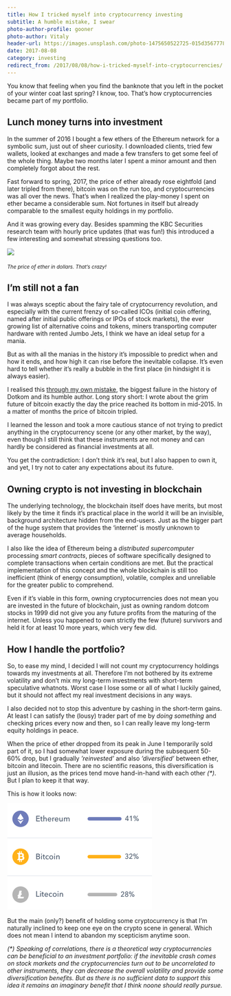 ```yaml
---
title: How I tricked myself into cryptocurrency investing
subtitle: A humble mistake, I swear
photo-author-profile: gooner
photo-author: Vitaly
header-url: https://images.unsplash.com/photo-1475650522725-015d35677789?ixlib=rb-0.3.5&q=80&fm=jpg&crop=entropy&cs=tinysrgb&w=1900&fit=crop&s=2181b2d1c7ce20f7196a193be96b0403
date: 2017-08-08
category: investing
redirect_from: /2017/08/08/how-i-tricked-myself-into-cryptocurrencies/
---
```


You know that feeling when you find the banknote that you left in the pocket of your winter coat last spring? I know, too. That’s how cryptocurrencies became part of my portfolio.

## Lunch money turns into investment

In the summer of 2016 I bought a few ethers of the Ethereum network for a symbolic sum, just out of sheer curiosity. I downloaded clients, tried few wallets, looked at exchanges and made a few transfers to get some feel of the whole thing. Maybe two months later I spent a minor amount and then completely forgot about the rest.

Fast forward to spring, 2017, the price of ether already rose eightfold (and later tripled from there), bitcoin was on the run too, and cryptocurrencies was all over the news. That’s when I realized the play-money I spent on ether became a considerable sum. Not fortunes in itself but already comparable to the smallest equity holdings in my portfolio.

And it was growing every day. Besides spamming the KBC Securities research team with hourly price updates (that was fun!) this introduced a few interesting and somewhat stressing questions too.

![](https://www.tradingview.com/x/SZW4hzMV/)

<small>_The price of ether in dollars. That’s crazy!_</small>

## I’m still not a fan

I was always sceptic about the fairy tale of cryptocurrency revolution, and especially with the current frenzy of so-called ICOs (initial coin offering, named after initial public offerings or IPOs of stock markets), the ever growing list of alternative coins and tokens, miners transporting computer hardware with rented Jumbo Jets, I think we have an ideal setup for a mania.

But as with all the manias in the history it’s impossible to predict when and how it ends, and how high it can rise before the inevitable collapse. It’s even hard to tell whether it’s really a bubble in the first place (in hindsight it is always easier).

I realised this [through my own mistake](http://dotkomblog.com/2016/12/17/bitcoinlufi/), the biggest failure in the history of Dotkom and its humble author. Long story short: I wrote about the grim future of bitcoin exactly the day the price reached its bottom in mid-2015. In a matter of months the price of bitcoin tripled.

I learned the lesson and took a more cautious stance of not trying to predict anything in the cryptocurrency scene (or any other market, by the way), even though I still think that these instruments are not money and can hardly be considered as financial investments at all.

You get the contradiction: I don’t think it’s real, but I also happen to own it, and yet, I try not to cater any expectations about its future.

## Owning crypto is not investing in blockchain

The underlying technology, the blockchain itself does have merits, but most likely by the time it finds it’s practical place in the world it will be an invisible, background architecture hidden from the end-users. Just as the bigger part of the huge system that provides the ‘internet’ is mostly unknown to average households.

I also like the idea of Ethereum being a _distributed supercomputer_ processing _smart contracts_, pieces of software specifically designed to complete transactions when certain conditions are met. But the practical implementation of this concept and the whole blockchain is still too inefficient (think of energy consumption), volatile, complex and unreliable for the greater public to comprehend. 

Even if it’s viable in this form, owning cryptocurrencies does not mean you are invested in the future of blockchain, just as owning random dotcom stocks in 1999 did not give you any future profits from the maturing of the internet. Unless you happened to own strictly the few (future) survivors and held it for at least 10 more years, which very few did.

## How I handle the portfolio?

So, to ease my mind, I decided I will not count my cryptocurrency holdings towards my investments at all. Therefore I’m not bothered by its extreme volatility and don’t mix my long-term investments with short-term speculative whatnots. Worst case I lose some or all of what I luckily gained, but it should not affect my real investment decisions in any ways.

I also decided not to stop this adventure by cashing in the short-term gains. At least I can satisfy the (lousy) trader part of me by _doing something_ and checking prices every now and then, so I can really leave my long-term equity holdings in peace. 

When the price of ether dropped from its peak in June I temporarily sold part of it, so I had somewhat lower exposure during the subsequent 50-60% drop, but I gradually _’reinvested’_ and also _’diversified’_ between ether, bitcoin and litecoin. There are no scientific reasons, this diversification is just an illusion, as the prices tend move hand-in-hand with each other _(*)_. But I plan to keep it that way.

This is how it looks now:

![](/img/posts/crypto.png)

But the main (only?) benefit of holding some cryptocurrency is that I’m naturally inclined to keep one eye on the crypto scene in general. Which does not mean I intend to abandon my scepticism anytime soon.

_(*) Speaking of correlations, there is a theoretical way cryptocurrencies can be beneficial to an investment portfolio: if the inevitable crash comes on stock markets and the cryptocurrencies turn out to be uncorrelated to other instruments, they can decrease the overall volatility and provide some diversification benefits. But as there is no sufficient data to support this idea it remains an imaginary benefit that I think noone should really pursue._